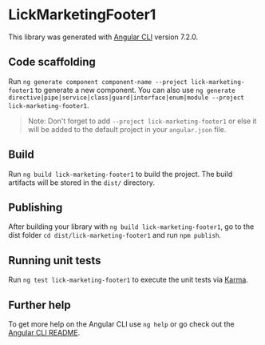 # LickMarketingFooter1

This library was generated with [Angular CLI](https://github.com/angular/angular-cli) version 7.2.0.

## Code scaffolding

Run `ng generate component component-name --project lick-marketing-footer1` to generate a new component. You can also use `ng generate directive|pipe|service|class|guard|interface|enum|module --project lick-marketing-footer1`.
> Note: Don't forget to add `--project lick-marketing-footer1` or else it will be added to the default project in your `angular.json` file. 

## Build

Run `ng build lick-marketing-footer1` to build the project. The build artifacts will be stored in the `dist/` directory.

## Publishing

After building your library with `ng build lick-marketing-footer1`, go to the dist folder `cd dist/lick-marketing-footer1` and run `npm publish`.

## Running unit tests

Run `ng test lick-marketing-footer1` to execute the unit tests via [Karma](https://karma-runner.github.io).

## Further help

To get more help on the Angular CLI use `ng help` or go check out the [Angular CLI README](https://github.com/angular/angular-cli/blob/master/README.md).
